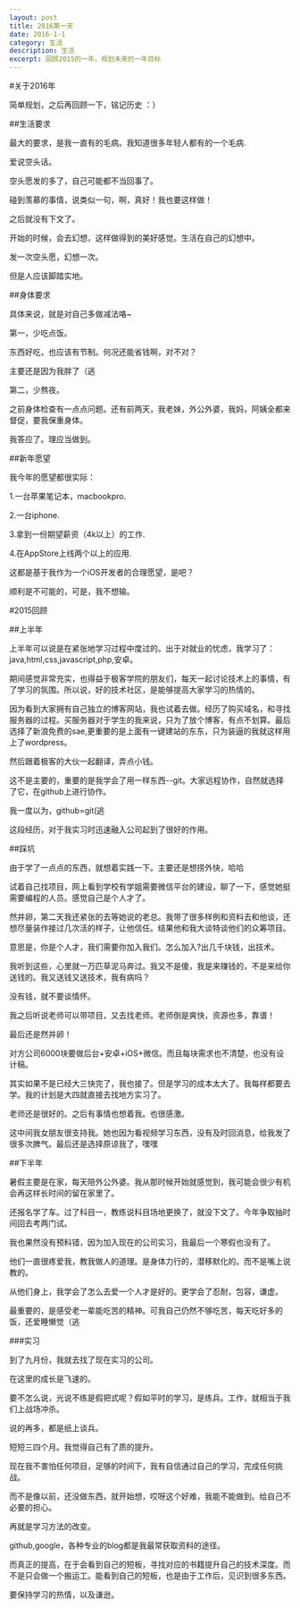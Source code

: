 ```yaml
---
layout: post
title: 2016第一天
date: 2016-1-1
category: 生活
description: 生活
excerpt: 回顾2015的一年，规划未来的一年目标
---
```


#关于2016年

简单规划，之后再回顾一下，铭记历史 ：）


##生活要求

最大的要求，是我一直有的毛病。我知道很多年轻人都有的一个毛病.

爱说空头话。

空头愿发的多了，自己可能都不当回事了。

碰到羡慕的事情，说类似一句，啊，真好！我也要这样做！

之后就没有下文了。

开始的时候，会去幻想，这样做得到的美好感觉。生活在自己的幻想中。

发一次空头愿，幻想一次。

但是人应该脚踏实地。

##身体要求

具体来说，就是对自己多做减法咯~

第一，少吃点饭。

东西好吃，也应该有节制。何况还能省钱啊，对不对？

主要还是因为我胖了（逃

第二，少熬夜。

之前身体检查有一点点问题。还有前两天，我老妹，外公外婆，我妈，阿姨全都来督促，要我保重身体。

我答应了。理应当做到。

##新年愿望

我今年的愿望都很实际：

1.一台苹果笔记本，macbookpro.

2.一台iphone.

3.拿到一份期望薪资（4k以上）的工作.

4.在AppStore上线两个以上的应用.

这都是基于我作为一个iOS开发者的合理愿望，是吧？

顺利是不可能的，可是，我不想输。

#2015回顾

##上半年

上半年可以说是在紧张地学习过程中度过的。出于对就业的忧虑，我学习了：java,html,css,javascript,php,安卓。

期间感觉非常充实，也得益于极客学院的朋友们，每天一起讨论技术上的事情，有了学习的氛围。所以说，好的技术社区，是能够提高大家学习的热情的。

因为看到大家拥有自己独立的博客网站，我也试着去做。经历了购买域名，和寻找服务器的过程。买服务器对于学生的我来说，只为了放个博客，有点不划算。最后选择了新浪免费的sae,更重要的是上面有一键建站的东东，只为装逼的我就这样用上了wordpress。

然后跟着极客的大伙一起翻译，弄点小钱。

这不是主要的，重要的是我学会了用一样东西--git。大家远程协作，自然就选择了它，在github上进行协作。

我一度以为，github=git(逃

这段经历，对于我实习时迅速融入公司起到了很好的作用。

##踩坑

由于学了一点点的东西，就想着实践一下。主要还是想捞外快，哈哈

试着自己找项目，网上看到学校有学姐需要微信平台的建设，聊了一下，感觉她挺需要编程的人员。感觉自己是个人才了。

然并卵，第二天我还紧张的去等她说的老总。我带了很多样例和资料去和他谈，还想尽量装作接过几次活的样子，让他信任。结果他和我大谈特谈他们的众筹项目。

意思是，你是个人才，我们需要你加入我们。怎么加入?出几千块钱，出技术。

我听到这些，心里就一万匹草泥马奔过。我又不是傻，我是来赚钱的，不是来给你送钱的。我又送钱又送技术，我有病吗？

没有钱，就不要谈情怀。

我之后听说老师可以带项目，又去找老师。老师倒是爽快，资源也多，靠谱！

最后还是然并卵！

对方公司6000块要做后台+安卓+iOS+微信。而且每块需求也不清楚，也没有设计稿。

其实如果不是已经大三快完了，我也接了。但是学习的成本太大了。我每样都要去学。我的计划是大四就直接去找地方实习了。

老师还是很好的。之后有事情也想着我。也很感激。

这中间我女朋友很支持我。她也因为看视频学习东西，没有及时回消息，给我发了很多次脾气。最后还是选择原谅我了，嘿嘿

##下半年

暑假主要是在家，每天陪外公外婆。我从那时候开始就感觉到，我可能会很少有机会再这样长时间的留在家里了。

还报名学了车。过了科目一，教练说科目场地更换了，就没下文了。今年争取抽时间回去考两门试。

我也果然没有预料错，因为加入现在的公司实习，我最后一个寒假也没有了。

他们一直很疼爱我，教我做人的道理。是身体力行的，潜移默化的。而不是嘴上说教的。

从他们身上，我学会了怎么去爱一个人才是好的。更学会了忍耐，包容，谦虚。

最重要的，是感受老一辈能吃苦的精神。可我自己仍然不够吃苦，每天吃好多的饭，还爱睡懒觉（逃

###实习

到了九月份，我就去找了现在实习的公司。

在这里的成长是飞速的。

要不怎么说，光说不练是假把式呢？假如平时的学习，是练兵。工作，就相当于我们上战场冲杀。

说的再多，都是纸上谈兵。

短短三四个月。我觉得自己有了质的提升。

现在我不害怕任何项目，足够的时间下，我有自信通过自己的学习，完成任何挑战。

而不是像以前，还没做东西，就开始想，哎呀这个好难，我能不能做到。给自己不必要的担心。

再就是学习方法的改变。

github,google，各种专业的blog都是我最常获取资料的途径。

而真正的提高，在于会看到自己的短板，寻找对应的书籍提升自己的技术深度。而不是只会做一个搬运工。能看到自己的短板，也是由于工作后，见识到很多东西。

要保持学习的热情，以及谦逊。



